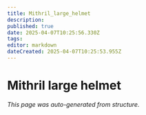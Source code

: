 ```yaml
---
title: Mithril_large_helmet
description: 
published: true
date: 2025-04-07T10:25:56.330Z
tags: 
editor: markdown
dateCreated: 2025-04-07T10:25:53.955Z
---
```


# Mithril large helmet

*This page was auto-generated from structure.*